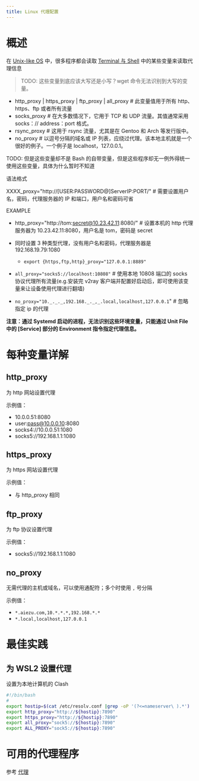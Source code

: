 ```yaml
---
title: Linux 代理配置
---
```



# 概述

在 [Unix-like OS](docs/1.操作系统/Operating%20system/Unix-like%20OS/Unix-like%20OS.md) 中，很多程序都会读取 [Terminal 与 Shell](docs/1.操作系统/Terminal%20与%20Shell/Terminal%20与%20Shell.md) 中的某些变量来读取代理信息

> TODO: 这些变量到底应该大写还是小写？wget 命令无法识别到大写的变量。

- http_proxy | https_proxy | ftp_proxy | all_proxy # 此变量值用于所有 http、https、ftp 或者所有流量
- socks_proxy # 在大多数情况下，它用于 TCP 和 UDP 流量。其值通常采用 socks：// address：port 格式。
- rsync_proxy # 这用于 rsync 流量，尤其是在 Gentoo 和 Arch 等发行版中。
- no_proxy # 以逗号分隔的域名或 IP 列表，应绕过代理。该本地主机就是一个很好的例子。一个例子是 localhost，127.0.0.1。

TODO: 但是这些变量却不是 Bash 的自带变量，但是这些程序却无一例外得统一使用这些变量，具体为什么暂时不知道

语法格式

XXXX_proxy="http://[USER:PASSWORD@]ServerIP:PORT/" # 需要设置用户名，密码，代理服务器的 IP 和端口，用户名和密码可省

EXAMPLE

- http_proxy="http://tom:secret@10.23.42.11:8080/" # 设置本机的 http 代理服务器为 10.23.42.11:8080，用户名是 tom，密码是 secret

- 同时设置 3 种类型代理，没有用户名和密码，代理服务器是 192.168.19.79:1080
  - `export {https,ftp,http}_proxy="127.0.0.1:8889"`
- `all_proxy="socks5://localhost:10808"` # 使用本地 10808 端口的 socks 协议代理所有流量(e.g.安装完 v2ray 客户端并配置好启动后，即可使用该变量来让设备使用代理进行翻墙)
- `no_proxy="10._._._,192.168._._,_.local,localhost,127.0.0.1`" # 忽略指定 ip 的代理

**注意：通过 Systemd 启动的进程，无法识别这些环境变量，只能通过 Unit File 中的 \[Service] 部分的 Environment 指令指定代理信息。**

# 每种变量详解

## http_proxy

为 http 网站设置代理

示例值：

- 10.0.0.51:8080
- user:pass@10.0.0.10:8080
- socks4://10.0.0.51:1080
- socks5://192.168.1.1:1080

## https_proxy

为 https 网站设置代理

示例值：

- 与 http_proxy 相同

## ftp_proxy

为 ftp 协议设置代理

示例值：

- socks5://192.168.1.1:1080

## no_proxy

无需代理的主机或域名，可以使用通配符；多个时使用 `,` 号分隔

示例值：

- `*.aiezu.com,10.*.*.*,192.168.*.*`
- `*.local,localhost,127.0.0.1`

# 最佳实践

## 为 WSL2 设置代理

设置为本地计算机的 Clash

```bash
#!/bin/bash
#
export hostip=$(cat /etc/resolv.conf |grep -oP '(?<=nameserver\ ).*')
export http_proxy="http://${hostip}:7890"
export https_proxy="http://${hostip}:7890"
export all_proxy="sock5://${hostip}:7890"
export ALL_PROXY="sock5://${hostip}:7890"
```


# 可用的代理程序

参考 [代理](docs/Web/代理.md)
